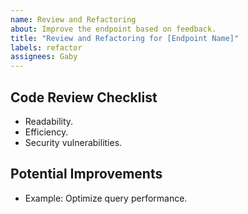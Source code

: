 ```yaml
---
name: Review and Refactoring
about: Improve the endpoint based on feedback.
title: "Review and Refactoring for [Endpoint Name]"
labels: refactor
assignees: Gaby
---
```


## **Code Review Checklist**
- Readability.
- Efficiency.
- Security vulnerabilities.

## **Potential Improvements**
- Example: Optimize query performance.